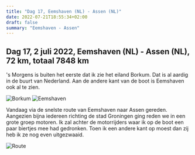 ```yaml
---
title: "Dag 17, Eemshaven (NL) - Assen (NL)"
date: 2022-07-21T18:55:34+02:00
draft: false
summary: "Eemshaven - Assen"
---
```

## Dag 17, 2 juli 2022, Eemshaven (NL) - Assen (NL), 72 km, totaal 7848 km
's Morgens is buiten het eerste dat ik zie het eiland Borkum. Dat is al aardig in de buurt van Nederland. Aan de andere
kant van de boot is Eemshaven ook al te zien.

![Borkum](/images/noordkaap2022-07-02-06-borkum-r.jpg "Borkum")
![Eemshaven](/images/noordkaap2022-07-02-01-eemshaven.jpg "Eemshaven")

Vandaag via de snelste route van Eemshaven naar Assen gereden. Aangezien bijna iedereen richting de stad Groningen ging reden
we in een grote groep motoren. Ik zal achter de motorrijders waar ik op de boot een paar biertjes mee had gedronken.
Toen ik een andere kant op moest dan zij heb ik ze nog even uitgezwaaid.

![Route](/images/kaart-dag-17.jpg "Route")
